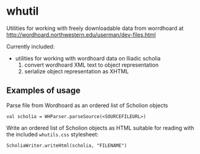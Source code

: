 # whutil

Utilities for working with freely downloadable data from worrdhoard at http://wordhoard.northwestern.edu/userman/dev-files.html

Currently included:  

- utilities for working with wordhoard data on Iliadic scholia
    1. convert wordhoard XML text to object representation
    2. serialize object representation as XHTML


## Examples of usage

Parse file from Wordhoard as an ordered list of Scholion objects

    val scholia = WHParser.parseSource(<SOURCEFILEURL>)


Write an ordered list of Scholion objects as HTML suitable for reading with the included `whutils.css` stylesheet:


    ScholiaWriter.writeHtml(scholia, "FILENAME")
